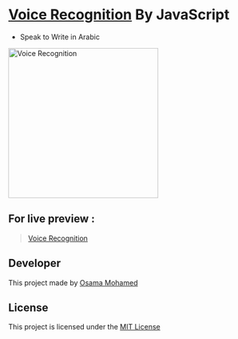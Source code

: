 # [Voice Recognition](https://osama-mohamed.github.io/voice_recognition_js_ar) By JavaScript
* Speak to Write in Arabic

[<img src="https://upload.wikimedia.org/wikipedia/commons/thumb/9/99/Unofficial_JavaScript_logo_2.svg/220px-Unofficial_JavaScript_logo_2.svg.png" width="300" title="Voice Recognition" >](https://github.com/osama-mohamed)


## For live preview :
> [Voice Recognition](https://osama-mohamed.github.io/voice_recognition_js_ar)


## Developer
This project made by [Osama Mohamed](https://www.linkedin.com/in/osama-mohamed-ms/)

## License
This project is licensed under the [MIT License](https://opensource.org/licenses/MIT)
